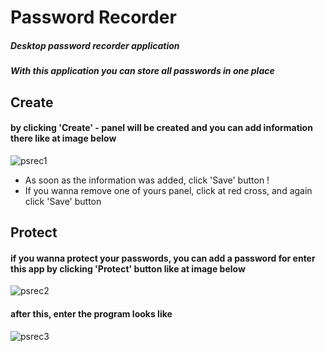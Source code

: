 # Password Recorder
##### Desktop password recorder application
##### With this application you can store all passwords in one place
## Create
#### by clicking 'Create' - panel will be created and you can add information there like at image below
![psrec1](https://cloud.githubusercontent.com/assets/26279127/26832855/71cb683e-4ad9-11e7-8ca3-5cdbf8a61dab.png)
* As soon as the information was added, click 'Save' button !
* If you wanna remove one of yours panel, click at red cross, and again click 'Save' button
## Protect
#### if you wanna protect your passwords, you can add a password for enter this app by clicking 'Protect' button like at image below
![psrec2](https://cloud.githubusercontent.com/assets/26279127/26832852/719573b4-4ad9-11e7-806c-1ec7fa84c169.png)
#### after this, enter the program looks like
![psrec3](https://cloud.githubusercontent.com/assets/26279127/26832854/71b9f248-4ad9-11e7-8b70-c1553d596f95.png)
